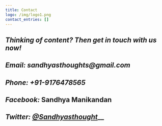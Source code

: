 ```yaml
---
title: Contact
logo: /img/logo1.png
contact_entries: []
---
```

## _Thinking of content? Then get in touch with us now!_





## _Email: sandhyasthoughts@gmail.com_

## _Phone: +91-9176478565_

## _Facebook:_ Sandhya Manikandan

## _Twitter:_ [_@Sandhyasthought_](https://twitter.com/Sandhyasthought)__

##
